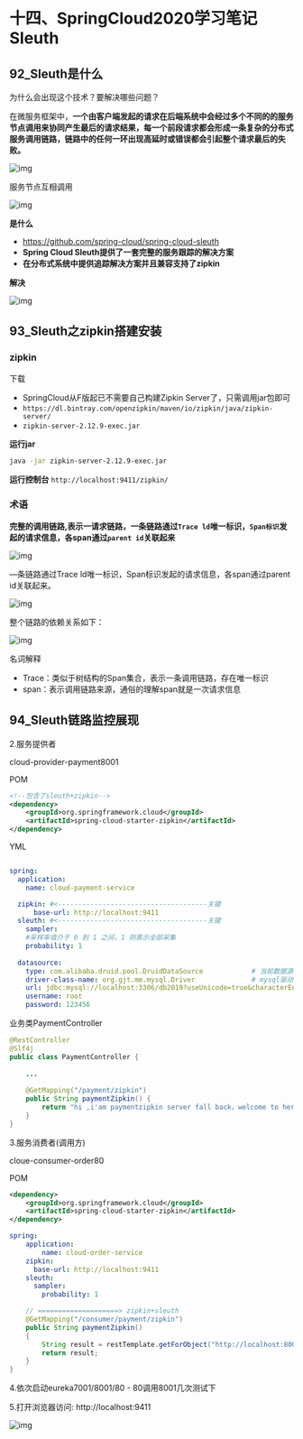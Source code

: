 # 十四、SpringCloud2020学习笔记 Sleuth

## 92_Sleuth是什么

为什么会出现这个技术？要解决哪些问题？

在微服务框架中，**一个由客户端发起的请求在后端系统中会经过多个不同的的服务节点调用来协同产生最后的请求结果，每一个前段请求都会形成一条复杂的分布式服务调用链路，链路中的任何一环出现高延时或错误都会引起整个请求最后的失败。**



![img](%E5%8D%81%E5%9B%9B%E3%80%81SpringCloud2020%E5%AD%A6%E4%B9%A0%E7%AC%94%E8%AE%B0%20Sleuth.assets/202303251744156.png)

服务节点互相调用

![img](%E5%8D%81%E5%9B%9B%E3%80%81SpringCloud2020%E5%AD%A6%E4%B9%A0%E7%AC%94%E8%AE%B0%20Sleuth.assets/202303251744434.png)

**是什么**

- https://github.com/spring-cloud/spring-cloud-sleuth
- **Spring Cloud Sleuth提供了一套完整的服务跟踪的解决方案**
- **在分布式系统中提供追踪解决方案并且兼容支持了zipkin**

**解决**

![img](%E5%8D%81%E5%9B%9B%E3%80%81SpringCloud2020%E5%AD%A6%E4%B9%A0%E7%AC%94%E8%AE%B0%20Sleuth.assets/202303251745849.png)

## 93_Sleuth之zipkin搭建安装

### zipkin

下载

- SpringCloud从F版起已不需要自己构建Zipkin Server了，只需调用jar包即可
- `https://dl.bintray.com/openzipkin/maven/io/zipkin/java/zipkin-server/`
- `zipkin-server-2.12.9-exec.jar`

**运行jar**

```bash
java -jar zipkin-server-2.12.9-exec.jar
```

**运行控制台**  `http://localhost:9411/zipkin/`

### **术语**

**完整的调用链路,表示一请求链路，一条链路通过`Trace ld`唯一标识，`Span标识`发起的请求信息，各span通过`parent id`关联起来**

![img](%E5%8D%81%E5%9B%9B%E3%80%81SpringCloud2020%E5%AD%A6%E4%B9%A0%E7%AC%94%E8%AE%B0%20Sleuth.assets/202303251747433.png)

—条链路通过Trace ld唯一标识，Span标识发起的请求信息，各span通过parent id关联起来。

![img](%E5%8D%81%E5%9B%9B%E3%80%81SpringCloud2020%E5%AD%A6%E4%B9%A0%E7%AC%94%E8%AE%B0%20Sleuth.assets/202303251747632.png)

整个链路的依赖关系如下：

![img](%E5%8D%81%E5%9B%9B%E3%80%81SpringCloud2020%E5%AD%A6%E4%B9%A0%E7%AC%94%E8%AE%B0%20Sleuth.assets/202303251747303.png)

名词解释

- Trace：类似于树结构的Span集合，表示一条调用链路，存在唯一标识
- span：表示调用链路来源，通俗的理解span就是一次请求信息

## 94_Sleuth链路监控展现

2.服务提供者

cloud-provider-payment8001

POM

```xml
<!--包含了sleuth+zipkin-->
<dependency>
    <groupId>org.springframework.cloud</groupId>
    <artifactId>spring-cloud-starter-zipkin</artifactId>
</dependency>

```

YML

```yaml

spring:
  application:
    name: cloud-payment-service

  zipkin: #<-------------------------------------关键 
      base-url: http://localhost:9411
  sleuth: #<-------------------------------------关键
    sampler:
    #采样率值介于 0 到 1 之间，1 则表示全部采集
    probability: 1
    
  datasource:
    type: com.alibaba.druid.pool.DruidDataSource            # 当前数据源操作类型
    driver-class-name: org.gjt.mm.mysql.Driver              # mysql驱动包
    url: jdbc:mysql://localhost:3306/db2019?useUnicode=true&characterEncoding=utf-8&useSSL=false
    username: root
    password: 123456

```

业务类PaymentController

```java
@RestController
@Slf4j
public class PaymentController {
    
    ...
    
 	@GetMapping("/payment/zipkin")
    public String paymentZipkin() {
        return "hi ,i'am paymentzipkin server fall back，welcome to here, O(∩_∩)O哈哈~";
    }    
}

```

3.服务消费者(调用方)

cloue-consumer-order80

POM

```xml
<dependency>
    <groupId>org.springframework.cloud</groupId>
    <artifactId>spring-cloud-starter-zipkin</artifactId>
</dependency>

```

```yaml
spring:
    application:
        name: cloud-order-service
    zipkin:
      base-url: http://localhost:9411
    sleuth:
      sampler:
        probability: 1

```

```java
    // ====================> zipkin+sleuth
    @GetMapping("/consumer/payment/zipkin")
    public String paymentZipkin()
    {
        String result = restTemplate.getForObject("http://localhost:8001"+"/payment/zipkin/", String.class);
        return result;
    }
}

```

4.依次启动eureka7001/8001/80 - 80调用8001几次测试下

5.打开浏览器访问: http://localhost:9411

![img](%E5%8D%81%E5%9B%9B%E3%80%81SpringCloud2020%E5%AD%A6%E4%B9%A0%E7%AC%94%E8%AE%B0%20Sleuth.assets/202303251749007.png)